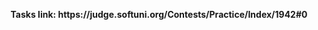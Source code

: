 <p align="center">
  <b>Tasks link: https://judge.softuni.org/Contests/Practice/Index/1942#0</b><br>
</p>

